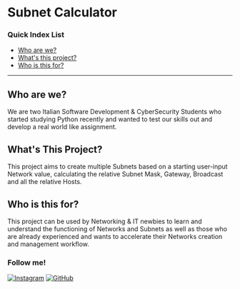 # Subnet Calculator

### Quick Index List
- [Who are we?](#who-are-we)
- [What's this project?](#whats-this-project)
- [Who is this for?](#who-is-this-for)

<hr>

## Who are we?
We are two Italian Software Development & CyberSecurity Students who started studying Python recently and wanted to test our skills out and develop a real world like assignment.

## What's This Project?
This project aims to create multiple Subnets based on a starting user-input Network value, calculating the relative Subnet Mask, Gateway, Broadcast and all the relative Hosts.

## Who is this for?
This project can be used by Networking & IT newbies to learn and understand the functioning of Networks and Subnets as well as those who are already experienced and wants to accelerate their Networks creation and management workflow.

### Follow me!

[![Instagram](https://img.shields.io/badge/Instagram-E4405F?style=for-the-badge&logo=instagram&logoColor=white&label=feis._.arts&labelColor=833AB4&color=5B51D8
)](https://instagram.com/feis._.arts)
[![GitHub](https://img.shields.io/badge/GitHub-100000?style=for-the-badge&logo=GitHub&logoColor=white&label=mfacecchia&labelColor=%230A0A0A&color=%23E0E0E0)](https://github.com/mfacecchia)
